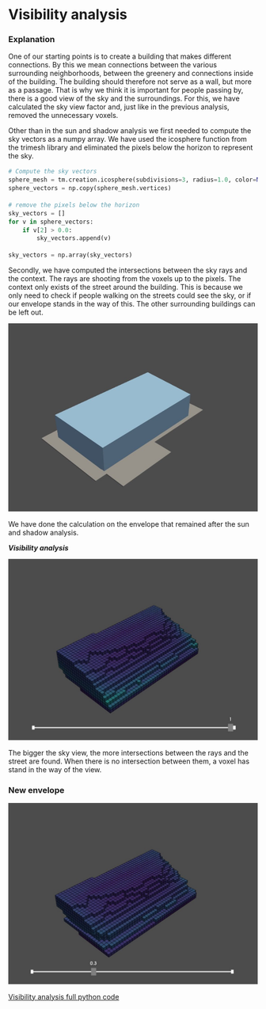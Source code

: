 # Visibility analysis 
### Explanation
One of our starting points is to create a building that makes different connections. By this we mean connections between the various surrounding neighborhoods, between the greenery and connections inside of the building. The building should therefore not serve as a wall, but more as a passage. That is why we think it is important for people passing by, there is a good view of the sky and the surroundings. 
For this, we have calculated the sky view factor and, just like in the previous analysis, removed the unnecessary voxels.

Other than in the sun and shadow analysis we first needed to compute the sky vectors as a numpy array. We have used the icosphere function from the trimesh library and eliminated the pixels below the horizon to represent the sky. 

``` python
# Compute the sky vectors
sphere_mesh = tm.creation.icosphere(subdivisions=3, radius=1.0, color=None)
sphere_vectors = np.copy(sphere_mesh.vertices)

# remove the pixels below the horizon
sky_vectors = []
for v in sphere_vectors:
    if v[2] > 0.0:
        sky_vectors.append(v)

sky_vectors = np.array(sky_vectors)

```
Secondly, we have computed the intersections between the sky rays and the context. The rays are shooting from the voxels up to the pixels. The context only exists of the street around the building. This is because we only need to check if people walking on the streets could see the sky, or if our envelope stands in the way of this. The other surrounding buildings can be left out.

![Title](../../../img/street.png)

We have done the calculation on the envelope that remained after the sun and shadow analysis. 

***Visibility analysis***

![title](../../../img/svf1.jpg)

The bigger the sky view, the more intersections between the rays and the street are found. When there is no intersection between them, a voxel has stand in the way of the view.

### New envelope

![title](../../../img/svf2.jpg)

[Visibility analysis full python code](notebooks/visibility/)



